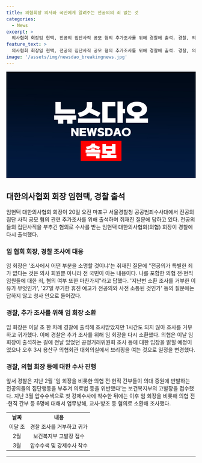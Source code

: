 ```yaml
---
title: 의협회장 의사와 국민에게 알려주는 전공의의 죄 없는 것
categories:
  - News
excerpt: >
  의사협회 회장임 현택, 전공의 집단사직 공모 혐의 추가조사를 위해 경찰에 출석. 경찰, 의대 증원 반발과 관련해 의협 회장 등 6명 업무방해 등 혐의 조사. 임 회장은 추가 조사를 위해 출석하며 취재진 질문에 답하며 의사 회원뿐 아니라 전 국민이 아는 내용이라고 말함. 경찰은 이달 초 조사를 거부한 임 회장을 다시 소환. 의협은 임 회장이 출석하는 길에 브리핑 예정이었으나 일정 변경. (글자 수: 150자)
feature_text: >
  의사협회 회장임 현택, 전공의 집단사직 공모 혐의 추가조사를 위해 경찰에 출석. 경찰, 의대 증원 반발과 관련해 의협 회장 등 6명 업무방해 등 혐의 조사. 임 회장은 추가 조사를 위해 출석하며 취재진 질문에 답하며 의사 회원뿐 아니라 전 국민이 아는 내용이라고 말함. 경찰은 이달 초 조사를 거부한 임 회장을 다시 소환. 의협은 임 회장이 출석하는 길에 브리핑 예정이었으나 일정 변경. (글자 수: 150자)
image: '/assets/img/newsdao_breakingnews.jpg'
---
```


<p><img src="/assets/img/newsdao_breakingnews.jpg" alt="implanttips 속보" /></p>

<h2 data-ke-size="size26">대한의사협회 회장 임현택, 경찰 출석</h2>

<p data-ke-size="size16">임현택 대한의사협회 회장이 20일 오전 마포구 서울경찰청 공공범죄수사대에서 전공의 집단 사직 공모 혐의 관련 추가조사를 위해 출석하며 취재진 질문에 답하고 있다. 전공의들의 집단사직을 부추긴 혐의로 수사를 받는 임현택 대한의사협회(의협) 회장이 경찰에 다시 출석했다.</p>

<h3>임 협회 회장, 경찰 조사에 대응</h3>

<p data-ke-size="size16">임 회장은 '조사에서 어떤 부분을 소명할 것이냐'는 취재진 질문에 "전공의가 특별한 죄가 없다는 것은 의사 회원뿐 아니라 전 국민이 아는 내용이다. 나를 포함한 의협 전·현직 임원들에 대한 죄, 혐의 여부 또한 마찬가지"라고 답했다. '지난번 소환 조사를 거부한 이유가 무엇인가', '27일 무기한 휴진 예고가 전공의와 사전 소통된 것인가' 등의 질문에는 답하지 않고 청사 안으로 들어갔다.</p>

<h3>경찰, 추가 조사를 위해 임 회장 소환</h3>

<p data-ke-size="size16">임 회장은 이달 초 한 차례 경찰에 출석해 조사받았지만 1시간도 되지 않아 조사를 거부하고 귀가했다. 이에 경찰은 추가 조사를 위해 임 회장을 다시 소환했다. 의협은 이날 임 회장이 출석하는 길에 전날 있었던 공정거래위원회 조사 등에 대한 입장을 밝힐 예정이었으나 오후 3시 용산구 의협회관 대회의실에서 브리핑을 여는 것으로 일정을 변경했다.</p>

<h3>경찰, 의협 회장 등에 대한 수사 진행</h3>

<p data-ke-size="size16">앞서 경찰은 지난 2월 '임 회장을 비롯한 의협 전·현직 간부들이 의대 증원에 반발하는 전공의들의 집단행동을 부추겨 의료법 등을 위반했다'는 보건복지부의 고발장을 접수했다. 지난 3월 압수수색으로 첫 강제수사에 착수한 뒤에는 이후 임 회장을 비롯해 의협 전·현직 간부 등 6명에 대해서 업무방해, 교사·방조 등 혐의로 소환해 조사했다. </p>

<table>
  <tr>
    <td style="text-align: center; height: 17px;"><b>날짜</b></td>
    <td style="text-align: center; height: 17px;"><b>내용</b></td>
  </tr>
  <tr>
    <td style="text-align: center; height: 17px;">이달 초</td>
    <td style="text-align: center; height: 17px;">경찰 조사를 거부하고 귀가</td>
  </tr>
  <tr>
    <td style="text-align: center; height: 17px;">2월</td>
    <td style="text-align: center; height: 17px;">보건복지부 고발장 접수</td>
  </tr>
  <tr>
    <td style="text-align: center; height: 17px;">3월</td>
    <td style="text-align: center; height: 17px;">압수수색 및 강제수사 착수</td>
  </tr>
</table>

<hr>

<p data-ke-size="size16">&nbsp;</p>


